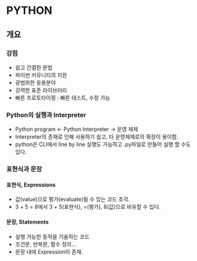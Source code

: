 # PYTHON
## 개요
### 강점
- 쉽고 간결한 문법
- 파이썬 커뮤니티의 지원
- 광범위한 응용분야
- 강력한 표준 라이브러리
- 빠른 프로토타이핑 : 빠른 테스트, 수정 가능
### Python의 실행과 Interpreter
- Python program <- Python Interpreter -> 운영 체제 </br>
- Interpreter의 존재로 인해 사용하기 쉽고, 타 운영체제로의 확장이 용이함. </br> 
- python은 CLI에서 line by line 실행도 가능하고 .py파일로 만들어 실행 할 수도 있다. </br>
### 표현식과 문장
#### 표현식, Expressions
- 값(value)으로 평가(evaluate)될 수 있는 코드 조각.
- 3 + 5 = 8에서 3 + 5(표현식), =(평가), 8(값)으로 비유할 수 있다.
#### 문장, Statements
- 실행 가능한 동작을 기술하는 코드
- 조건문, 반복문, 함수 정의...
- 문장 내에 Expression이 존재.